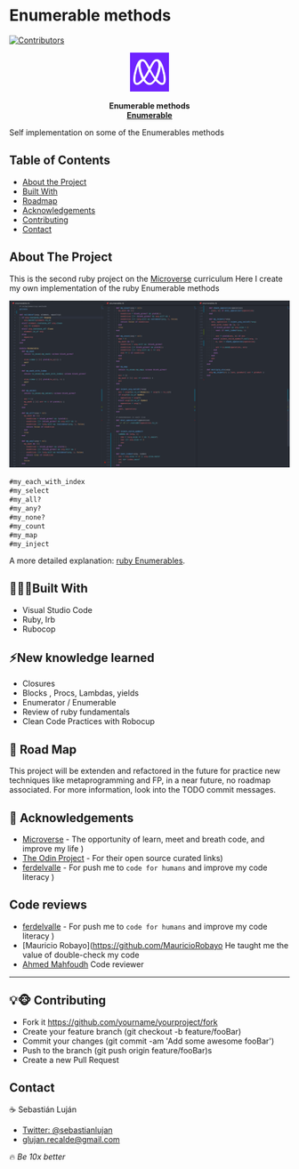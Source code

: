 # Enumerable methods 
[![Contributors][contributors-shield]][contributors-url]

<div style="text-align: center;" >
  <a href="https://www.microverse.org">
    <img src="img/microverse.png" height="70" width="70" alt="Microverse">
  </a>
  
  <p>
    <b>Enumerable methods</b></br>
    <a href="https://ruby-doc.org/core-2.6.5/Enumerable.html"><b>Enumerable</b></a>
  </p>
</div>

Self implementation on some of the Enumerables methods
## Table of Contents

* [About the Project](#about-the-project)
* [Built With](#built-with)
* [Roadmap](#roadmap)
* [Acknowledgements](#acknowledgements)
* [Contributing](#contributing)
* [Contact](#contact)


## About The Project
This is the second ruby project on the [Microverse](https://www.microverse.org) curriculum
Here I create my own implementation of the ruby Enumerable methods

![](img/code.png)

```
#my_each_with_index
#my_select
#my_all?
#my_any?
#my_none?
#my_count
#my_map
#my_inject
```

A more detailed explanation: [ruby Enumerables](https://www.theodinproject.com/courses/ruby-programming/lessons/advanced-building-blocks).


## 👨🏻‍💻Built With

* Visual Studio Code
* Ruby, Irb
* Rubocop

## ⚡New knowledge learned

* Closures
* Blocks , Procs, Lambdas, yields
* Enumerator / Enumerable
* Review of ruby fundamentals
* Clean Code Practices with Robocup

## 🎯 Road Map

This project will be extenden and refactored in the future for practice new techniques like metaprogramming and FP, in a near future, no roadmap associated.
For more information, look into the TODO commit messages.

## 🤝 Acknowledgements
* [Microverse](https://www.microverse.org/) - The opportunity of learn, meet and breath code, and improve my life ) 
* [The Odin Project](https://www.theodinproject.com/) - For their open source curated links)
* [ferdelvalle](https://github.com/ferdelvalle) -  For push me to `code for humans` and improve my code literacy )

## Code reviews 
* [ferdelvalle](https://github.com/ferdelvalle) -  For push me to `code for humans` and improve my code literacy )
* [Mauricio Robayo](https://github.com/MauricioRobayo  He taught me the value of double-check my code
* [Ahmed Mahfoudh](https://github.com/stratospherique) Code reviewer

---
## 💡🐵 Contributing
* Fork it https://github.com/yourname/yourproject/fork
* Create your feature branch (git checkout -b feature/fooBar)
* Commit your changes (git commit -am 'Add some awesome fooBar')
* Push to the branch (git push origin feature/fooBar)s
* Create a new Pull Request

## Contact
☕ Sebastián Luján 
- [Twitter: @sebastianlujan ](https://twitter.com/gseba_lujan) 
- glujan.recalde@gmail.com

🔥 *Be 10x better*

[contributors-shield]: https://img.shields.io/github/contributors/sebastianlujan/ruby-enumerables?style=flat-square
[contributors-url]: https://github.com/sebastianlujan/ruby-enumerables/
